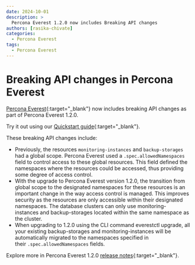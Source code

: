 ```yaml
---
date: 2024-10-01
description: >
  Percona Everest 1.2.0 now includes Breaking API changes
authors: [rasika-chivate]
categories:
  - Percona Everest
tags:
  - Percona Everest
---
```


# Breaking API changes in Percona Everest

<!-- more -->

[Percona Everest](https://docs.percona.com/everest/index.html){:target="_blank"} now includes breaking API changes as part of Percona Everest 1.2.0. 

Try it out using our [Quickstart guide](https://docs.percona.com/everest/quickstart-guide/quick-install.html){:target="_blank"}.

These breaking API changes include:

- Previously, the resources `monitoring-instances` and `backup-storages` had a global scope. Percona Everest used a `.spec.allowedNamespaces` field to control access to these global resources. This field defined the namespaces where the resources could be accessed, thus providing some degree of access control.
- With the upgrade to Percona Everest version 1.2.0, the transition from global scope to the designated namespaces for these resources is an important change in the way access control is managed. This improves security as the resources are only accessible within their designated namespaces. The database clusters can only use monitoring-instances and backup-storages located within the same namespace as the cluster.
- When upgrading to 1.2.0 using the CLI command everestctl upgrade, all your existing backup-storages and monitoring-instances will be automatically migrated to the namespaces specified in their `.spec.allowedNamespaces` fields.



<!-- more -->

Explore more in Percona Everest 1.2.0 [release notes](https://docs.percona.com/everest/release-notes/Percona-Everest-1.2.0-%282024-10-01%29.html){:target="_blank"}.
